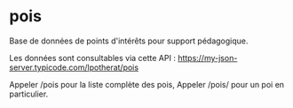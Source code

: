 # pois
Base de données de points d'intérêts pour support pédagogique.

Les données sont consultables via cette API : https://my-json-server.typicode.com/lpotherat/pois 

Appeler /pois pour la liste complète des pois, 
Appeler /pois/<uuid> pour un poi en particulier.
